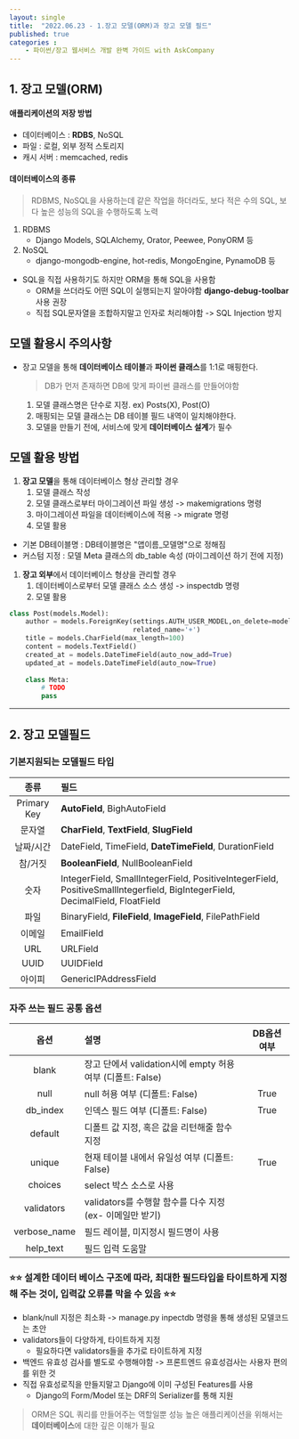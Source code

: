 ```yaml
---
layout: single
title:  "2022.06.23 - 1.장고 모델(ORM)과 장고 모델 필드"
published: true
categories : 
    - 파이썬/장고 웹서비스 개발 완벽 가이드 with AskCompany
---
```


## 1. 장고 모델(ORM)

#### 애플리케이션의 저장 방법

- 데이터베이스 : **RDBS**, NoSQL
- 파일 : 로컬, 외부 정적 스토리지
- 캐시 서버 : memcached, redis

#### 데이터베이스의 종류
> RDBMS, NoSQL을 사용하는데 같은 작업을 하더라도, 보다 적은 수의 SQL, 보다 높은 성능의 SQL을 수행하도록 노력

1. RDBMS
    - Django Models, SQLAlchemy, Orator, Peewee, PonyORM 등
2. NoSQL
    - django-mongodb-engine, hot-redis, MongoEngine, PynamoDB 등

- SQL을 직접 사용하기도 하지만 ORM을 통해 SQL을 사용함
    - ORM을 쓰더라도 어떤 SQL이 실행되는지 알아야함 **django-debug-toolbar** 사용 권장
    - 직접 SQL문자열을 조합하지말고 인자로 처리해야함 -> SQL Injection 방지 

## 모델 활용시 주의사항
- 장고 모델을 통해 **데이터베이스 테이블**과 **파이썬 클래스**를 1:1로 매핑한다.
    > DB가 먼저 존재하면 DB에 맞게 파이썬 클래스를 만들어야함
    1. 모델 클래스명은 단수로 지정. ex) Posts(X), Post(O)
    2. 매핑되는 모델 클래스는 DB 테이블 필드 내역이 일치해야한다.
    3. 모델을 만들기 전에, 서비스에 맞게 **데이터베이스 설계**가 필수

## 모델 활용 방법
1. **장고 모델**을 통해 데이터베이스 형상 관리할 경우
    1. 모델 클래스 작성
    2. 모델 클래스로부터 마이그레이션 파일 생성 -> makemigrations 명령
    3. 마이그레이션 파일을 데이터베이스에 적용 -> migrate 명령
    4. 모델 활용

- 기본 DB테이블명 : DB테이블명은 "앱이름_모델명"으로 정해짐
- 커스텀 지정 : 모델 Meta 클래스의 db_table 속성 (마이그레이션 하기 전에 지정)

1. **장고 외부**에서 데이터베이스 형상을 관리할 경우
    1. 데이터베이스로부터 모델 클래스 소스 생성 -> inspectdb 명령
    2. 모델 활용

```python
class Post(models.Model):
    author = models.ForeignKey(settings.AUTH_USER_MODEL,on_delete=models.CASCADE,
                               related_name='+')
    title = models.CharField(max_length=100)
    content = models.TextField()
    created_at = models.DateTimeField(auto_now_add=True)
    updated_at = models.DateTimeField(auto_now=True)
    
    class Meta:
        # TODO
        pass
```

---

## 2. 장고 모델필드

### 기본지원되는 모델필드 타입

| 종류 | 필드 |
| :---: | :--- |
| Primary Key | **AutoField**, BighAutoField |
| 문자열 | **CharField**, **TextField**, **SlugField** |
| 날짜/시간 | DateField, TimeField, **DateTimeField**, DurationField |
| 참/거짓 | **BooleanField**, NullBooleanField|
| 숫자 | IntegerField, SmallIntegerField, PositiveIntegerField, PositiveSmallIntegerfield, BigIntegerField, DecimalField, FloatField |
| 파일 | BinaryField, **FileField**, **ImageField**, FilePathField |
| 이메일 | EmailField |
| URL | URLField |
| UUID | UUIDField |
| 아이피 | GenericIPAddressField |

### 자주 쓰는 필드 공통 옵션

| 옵션 | 설명 | DB옵션 여부 |
| :---: | :--- | :---: |
| blank | 장고 단에서 validation시에 empty 허용 여부 (디폴트: False) |  |
| null | null 허용 여부 (디폴트: False) | True |
| db_index | 인덱스 필드 여부 (디폴트: False) | True |
| default | 디폴트 값 지정, 혹은 값을 리턴해줄 함수 지정 |  |
| unique | 현재 테이블 내에서 유일성 여부 (디폴트: False) | True |
| choices | select 박스 소스로 사용 |  |
| validators | validators를 수행할 함수를 다수 지정 (ex- 이메일만 받기) |  |
| verbose_name | 필드 레이블, 미지정시 필드명이 사용 |  |
| help_text | 필드 입력 도움말 |  |

### ⭐️⭐️ 설계한 데이터 베이스 구조에 따라, 최대한 필드타입을 타이트하게 지정해 주는 것이, 입력값 오류를 막을 수 있음 ⭐️⭐️

- blank/null 지정은 최소화 -> manage.py inpectdb 명령을 통해 생성된 모델코드는 초안
- validators들이 다양하게, 타이트하게 지정
    - 필요하다면 validators들을 추가로 타이트하게 지정
- 백엔드 유효성 검사를 별도로 수행해야함 -> 프론트엔드 유효성검사는 사용자 편의를 위한 것
- 직접 유효성로직을 만들지말고 Django에 이미 구성된 Features를 사용
    - Django의 Form/Model 또는 DRF의 Serializer를 통해 지원

> ORM은 SQL 쿼리를 만들어주는 역할일뿐
> 성능 높은 애플리케이션을 위해서는 **데이터베이스**에 대한 깊은 이해가 필요